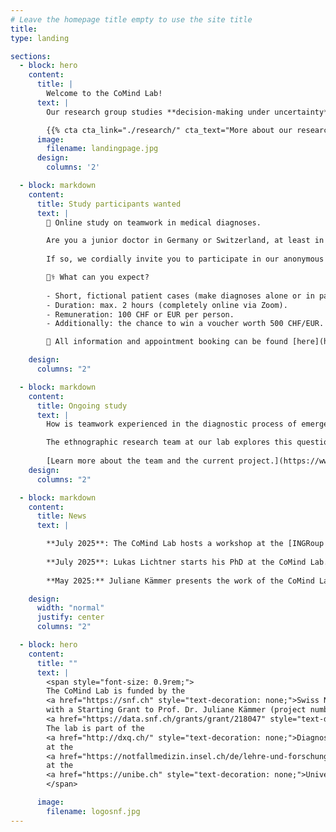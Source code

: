 ```yaml
---
# Leave the homepage title empty to use the site title
title:
type: landing

sections:
  - block: hero
    content:
      title: |
        Welcome to the CoMind Lab!
      text: |
        Our research group studies **decision-making under uncertainty**, such as in the emergency room, to gain a clearer understanding of how medical diagnosis and other high-risk decisions can be improved.

        {{% cta cta_link="./research/" cta_text="More about our research" %}}
      image:
        filename: landingpage.jpg
      design:
        columns: '2'

  - block: markdown
    content:
      title: Study participants wanted
      text: |
        🔬 Online study on teamwork in medical diagnoses.

        Are you a junior doctor in Germany or Switzerland, at least in your second year of further training and have at least 12 months of experience in emergency or internal medicine?
        
        If so, we cordially invite you to participate in our anonymous online study, 'Influence of teamwork on medical diagnoses'!

        👩⚕️ What can you expect?
        
        - Short, fictional patient cases (make diagnoses alone or in pairs).
        - Duration: max. 2 hours (completely online via Zoom).
        - Remuneration: 100 CHF or EUR per person.
        - Additionally: the chance to win a voucher worth 500 CHF/EUR.

        📅 All information and appointment booking can be found [here](https://www.soscisurvey.de/studie-diagnoseteam-info/).

    design:
      columns: "2"

  - block: markdown
    content:
      title: Ongoing study
      text: |
        How is teamwork experienced in the diagnostic process of emergency care?  

        The ethnographic research team at our lab explores this question through in-depth observations and interviews in Swiss emergency departments. 
         
        [Learn more about the team and the current project.](https://www.teams-notfall.org/)
    design:
      columns: "2"

  - block: markdown
    content:
      title: News
      text: |

        **July 2025**: The CoMind Lab hosts a workshop at the [INGRoup conference](https://www.ingroup.net/content.aspx?page_id=22&club_id=300815&module_id=670795) in Rotterdam: “Team Research Reimagined: Applying Diverse Perspectives on Team Interactions.”
        
        **July 2025**: Lukas Lichtner starts his PhD at the CoMind Lab.
        
        **May 2025:** Juliane Kämmer presents the work of the CoMind Lab at this year´s ABC workshop in Rome that reunites all former members of the [Center for Adaptive Behavior and Cognition](https://www.mpib-berlin.mpg.de/research/concluded-areas/center-for-adaptive-behavior-and-cognition).

    design:
      width: "normal"  
      justify: center
      columns: "2"

  - block: hero
    content:
      title: ""
      text: |
        <span style="font-size: 0.9rem;">
        The CoMind Lab is funded by the 
        <a href="https://snf.ch" style="text-decoration: none;">Swiss National Science Foundation (SNSF)</a>
        with a Starting Grant to Prof. Dr. Juliane Kämmer (project number 
        <a href="https://data.snf.ch/grants/grant/218047" style="text-decoration: none;">TMSGI1_218047</a>).
        The lab is part of the 
        <a href="http://dxq.ch/" style="text-decoration: none;">Diagnostic Quality Lab</a>
        at the 
        <a href="https://notfallmedizin.insel.ch/de/lehre-und-forschung/forschungsschwerpunkte-und-gruppen/diagnostic-quality-lab" style="text-decoration: none;">Department of Emergency Medicine</a> 
        at the 
        <a href="https://unibe.ch" style="text-decoration: none;">University of Bern</a>, Switzerland.
        </span>

      image:
        filename: logosnf.jpg
---
```

